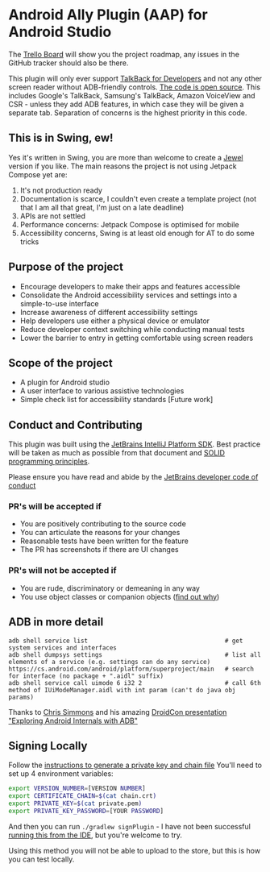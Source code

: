 # Android Ally Plugin (AAP) for Android Studio

The [Trello Board][4] will show you the project roadmap, any issues in the GitHub tracker should also be there.

This plugin will only ever support [TalkBack for Developers][9] and not any other screen reader without ADB-friendly controls. [The code is open source][8]. This includes Google's TalkBack, Samsung's TalkBack, Amazon VoiceView and CSR - unless they add ADB features, in which case they will be given a separate tab. Separation of concerns is the highest priority in this code.

## This is in Swing, ew!
Yes it's written in Swing, you are more than welcome to create a [Jewel][5] version if you like. The main reasons the project is not using Jetpack Compose yet are:
1. It's not production ready
2. Documentation is scarce, I couldn't even create a template project (not that I am all that great, I'm just on a late deadline)
3. APIs are not settled
4. Performance concerns: Jetpack Compose is optimised for mobile
5. Accessibility concerns, Swing is at least old enough for AT to do some tricks

## Purpose of the project
- Encourage developers to make their apps and features accessible
- Consolidate the Android accessibility services and settings into a simple-to-use interface
- Increase awareness of different accessibility settings
- Help developers use either a physical device or emulator
- Reduce developer context switching while conducting manual tests
- Lower the barrier to entry in getting comfortable using screen readers

## Scope of the project
- A plugin for Android studio
- A user interface to various assistive technologies
- Simple check list for accessibility standards [Future work]

## Conduct and Contributing
This plugin was built using the [JetBrains IntelliJ Platform SDK][1]. Best practice will be taken as much as possible from that document and [SOLID programming principles][2].

Please ensure you have read and abide by the [JetBrains developer code of conduct][3]

### PR's will be accepted if
* You are positively contributing to the source code
* You can articulate the reasons for your changes 
* Reasonable tests have been written for the feature
* The PR has screenshots if there are UI changes

### PR's will not be accepted if
* You are rude, discriminatory or demeaning in any way
* You use object classes or companion objects ([find out why][0])

## ADB in more detail

```
adb shell service list                                      # get system services and interfaces
adb shell dumpsys settings                                  # list all elements of a service (e.g. settings can do any service)
https://cs.android.com/android/platform/superproject/main   # search for interface (no package + ".aidl" suffix)
adb shell service call uimode 6 i32 2                       # call 6th method of IUiModeManager.aidl with int param (can't do java obj params)
```
Thanks to [Chris Simmons][7] and his amazing [DroidCon presentation "Exploring Android Internals with ADB"][6]

## Signing Locally

Follow the [instructions to generate a private key and chain file][10]
You'll need to set up 4 environment variables:
```bash
export VERSION_NUMBER=[VERSION NUMBER]
export CERTIFICATE_CHAIN=$(cat chain.crt)
export PRIVATE_KEY=$(cat private.pem)
export PRIVATE_KEY_PASSWORD=[YOUR PASSWORD]
```

And then you can run `./gradlew signPlugin` - I have not been successful [running this from the IDE][11], but you're welcome to try.

Using this method you will not be able to upload to the store, but this is how you can test locally.

[0]: https://plugins.jetbrains.com/docs/intellij/plugin-extensions.html#implementing-extension
[1]: https://plugins.jetbrains.com/docs/intellij/welcome.html
[2]: https://en.wikipedia.org/wiki/SOLID
[3]: https://github.com/jetbrains#code-of-conduct
[4]: https://trello.com/b/kSW3T8yG/android-ally-plugin-for-android-studio
[5]: https://github.com/JetBrains/jewel
[6]: https://www.droidcon.com/2022/11/15/exploring-android-internals-with-adb/
[7]: https://www.linkedin.com/in/chrisdsimmonds/
[8]: https://github.com/qbalsdon/talkback/tree/main
[9]: https://ally-keys.com/tb4d.html
[10]: https://plugins.jetbrains.com/docs/intellij/plugin-signing.html#signing-methods
[11]: https://plugins.jetbrains.com/docs/intellij/plugin-signing.html#provide-secrets-to-ide